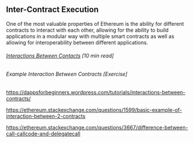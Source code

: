 ## Inter-Contract Execution

One of the most valuable properties of Ethereum is the ability for different contracts to interact with each other, allowing for the ability to build applications in a modular way with multiple smart contracts as well as allowing for interoperability between different applications.

###### [Interactions Between Contacts](https://dappsforbeginners.wordpress.com/tutorials/interactions-between-contracts/) \[10 min read\]

###### Example Interaction Between Contracts \[Exercise\]

https://dappsforbeginners.wordpress.com/tutorials/interactions-between-contracts/

https://ethereum.stackexchange.com/questions/1599/basic-example-of-interaction-between-2-contracts

https://ethereum.stackexchange.com/questions/3667/difference-between-call-callcode-and-delegatecall


